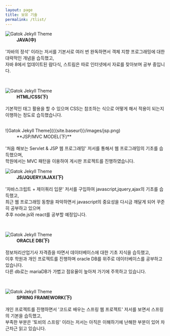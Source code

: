 ```yaml
---
layout: page
title: 보유 기술
permalink: /tlist/
---
```




![Gatok Jekyll Theme]({{site.baseurl}}/images/java.png)<br>
&nbsp;&nbsp;&nbsp;&nbsp;&nbsp;&nbsp;&nbsp;&nbsp;&nbsp;**JAVA(中)**<br><br>
'자바의 정석' 이라는 저서를 기본서로 여러 번 완독하면서 객체 지향 프로그래밍에 대한 대략적인 개념을 습득했고, <br>자바 8에서 업데이트된 람다식, 스트림은 따로 인터넷에서 자료를 찾아보며 공부 중입니다.

<br>

![Gatok Jekyll Theme]({{site.baseurl}}/images/html.png)<br>
&nbsp;&nbsp;&nbsp;&nbsp;&nbsp;&nbsp;&nbsp;&nbsp;&nbsp;**HTML/CSS(下)**<br><br>
기본적인 태그 활용을 할 수 있으며 CSS는 참조하는 식으로 어떻게 해서 적용이 되는지 이행하는 정도로 습득했습니다.

<br>
![Gatok Jekyll Theme]({{site.baseurl}}/images/jsp.png)<br>
&nbsp;&nbsp;&nbsp;&nbsp;&nbsp;&nbsp;&nbsp;&nbsp;&nbsp;**JSP/MVC MODEL(下)**<br><br>
'처음 해보는 Servlet & JSP 웹 프로그래밍' 저서를 통해서 웹 프로그래밍의 기초를 습득했으며,<br>
학원에서는 MVC 패턴을 이용하여 게시판 프로젝트를 진행하였습니다.


<br>

![Gatok Jekyll Theme]({{site.baseurl}}/images/js.png)<br>
&nbsp;&nbsp;&nbsp;&nbsp;&nbsp;&nbsp;&nbsp;&nbsp;&nbsp;**JS/JQUERY/AJAX(下)**<br><br>
'자바스크립트 + 제이쿼리 입문' 저서를 구입하여 javascript,jquery,ajax의 기초를 습득했고,<br>
최근 웹 프로그래밍 동향을 파악하면서 javascript의 중요성을 다시금 깨달게 되어 꾸준히 공부하고 있으며<br>
추후 node.js와 react를 공부할 예정입니다.


<br>

![Gatok Jekyll Theme]({{site.baseurl}}/images/oracle.png)<br>
&nbsp;&nbsp;&nbsp;&nbsp;&nbsp;&nbsp;&nbsp;&nbsp;&nbsp;**ORACLE DB(下)**<br><br>
정보처리산업기사 자격증을 따면서 데이터베이스에 대한 기초 지식을 습득했고,<br>
이후 학원과 개인 프로젝트를 진행하며 oracle DB를 위주로 데이터베이스를 공부하고 있습니다.<br>
다른 db로는 mariaDB가 가볍고 점유율이 높아져 가기에 주목하고 있습니다. 

<br>

![Gatok Jekyll Theme]({{site.baseurl}}/images/spring.png)<br>
&nbsp;&nbsp;&nbsp;&nbsp;&nbsp;&nbsp;&nbsp;&nbsp;&nbsp;**SPRING FRAMEWORK(下)**<br><br>
개인 프로젝트를 진행하면서 '코드로 배우는 스프링 웹 프로젝트' 저서를 보면서 스프링의 기본을 습득했고, <br>
부족한 부분은 '토비의 스프링' 이라는 저서는 아직은 이해하기에 난해한 부분이 있어 차근차근 읽고 있습니다.<br>


<br>
